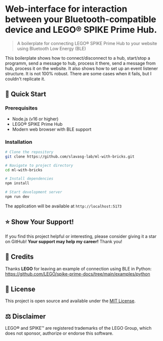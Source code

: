 # Web-interface for interaction between your Bluetooth-compatible device and LEGO® SPIKE Prime Hub.

> A boilerplate for connecting LEGO® SPIKE Prime Hub to your website using Bluetooth Low Energy (BLE)

This boilerplate shows how to connect/disconnect to a hub, start/stop a programm, send a message to hub, process it there, send a message from hub, process it on the website. It also shows how to set up an event listener structure. It is not 100% robust. There are some cases when it fails, but I couldn't replicate it. 

## 🚀 Quick Start

### Prerequisites
- Node.js (v16 or higher)
- LEGO® SPIKE Prime Hub
- Modern web browser with BLE support

### Installation

```bash
# Clone the repository
git clone https://github.com/slavasg-lab/ml-with-bricks.git

# Navigate to project directory
cd ml-with-bricks

# Install dependencies
npm install

# Start development server
npm run dev
```
The application will be available at `http://localhost:5173`

## ⭐ Show Your Support!

If you find this project helpful or interesting, please consider giving it a star on GitHub! **Your support may help my career!** Thank you!

## 👥 Credits

Thanks **LEGO** for leaving an example of connection using BLE in Python: https://github.com/LEGO/spike-prime-docs/tree/main/examples/python

## 📄 License

This project is open source and available under the [MIT License](LICENSE).

## ⚖️ Disclaimer

LEGO® and SPIKE™ are registered trademarks of the LEGO Group, which does not sponsor, authorize or endorse this software.